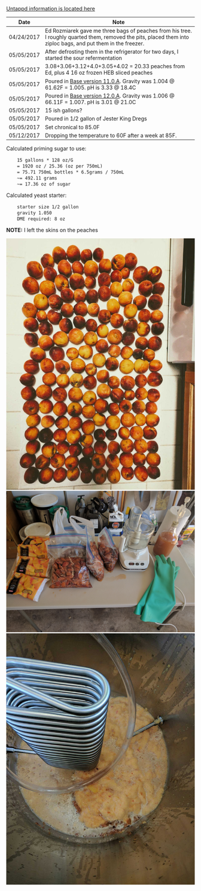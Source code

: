 [Untappd information is located here](https://untappd.com/b/hamzy-homebrew-fen-tao-clone-v1-ft1/2089260)

Date | Note
--- | ---
04/24/2017 | Ed Rozmiarek gave me three bags of peaches from his tree. I roughly quarted them, removed the pits, placed them into ziploc bags, and put them in the freezer.
05/05/2017 | After defrosting them in the refrigerator for two days, I started the sour refermentation
05/05/2017 | 3.08+3.06+3.12+4.0+3.05+4.02 = 20.33 peaches from Ed, plus 4 16 oz frozen HEB sliced peaches
05/05/2017 | Poured in [Base version 11.0.A](https://github.com/hamzy/AndromedaBrewery/tree/master/SourBeers/Base/v11). Gravity was 1.004 @ 61.62F = 1.005. pH is 3.33 @ 18.4C
05/05/2017 | Poured in [Base version 12.0.A](https://github.com/hamzy/AndromedaBrewery/tree/master/SourBeers/Base/v12). Gravity was 1.006 @ 66.11F = 1.007. pH is 3.01 @ 21.0C
05/05/2017 | 15 ish gallons?
05/05/2017 | Poured in 1/2 gallon of Jester King Dregs
05/05/2017 | Set chronical to 85.0F
05/12/2017 | Dropping the temperature to 60F after a week at 85F.

Calculated priming sugar to use:
```
    15 gallons * 128 oz/G
    = 1920 oz / 25.36 (oz per 750mL)
    = 75.71 750mL bottles * 6.5grams / 750mL
    ~= 492.11 grams
    ~= 17.36 oz of sugar
```

Calculated yeast starter:
```
    starter size 1/2 gallon
    gravity 1.050
    DME required: 8 oz
```

**NOTE:** I left the skins on the peaches

![whole peaches](aviary-image-1493082061633.jpeg)
![processing peaches](IMG_20170505_095527.jpg)
![filling chronical](aviary-image-1494034625040.jpeg)
